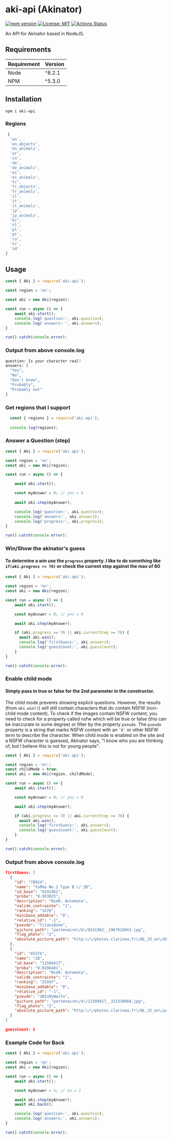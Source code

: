 # aki-api (Akinator)
[![npm version](https://badge.fury.io/js/aki-api.svg)](https://www.npmjs.com/package/aki-api)
[![License: MIT](https://img.shields.io/badge/License-MIT-blue.svg)](https://opensource.org/licenses/MIT)
[![Actions Status](https://github.com/jgoralcz/aki-api/workflows/unittest/badge.svg)](https://github.com/jgoralcz/aki-api/actions)

An API for Akinator based in NodeJS.

## Requirements
| Requirement | Version |
| ---|---|
| Node | ^8.2.1 |
| NPM | ^5.3.0 |


## Installation

``npm i aki-api``

### Regions
```js
 [
  'en',
  'en_objects',
  'en_animals',
  'ar',
  'cn',
  'de',
  'de_animals',
  'es',
  'es_animals',
  'fr',
  'fr_objects',
  'fr_animals',
  'il',
  'it',
  'it_animals',
  'jp',
  'jp_animals',
  'kr',
  'nl',
  'pl',
  'pt',
  'ru',
  'tr',
  'id'
]
```


## Usage

```js
const { Aki } = require('aki-api');

const region = 'en';

const aki = new Aki(region);

const run = async () => {
    await aki.start();
    console.log('question:', aki.question);
    console.log('answers: ', aki.answers);
}

run().catch(console.error);
```

### Output from above console.log

```bash
question: Is your character real?
answers: [  
  "Yes",
  "No",
  "Don't know",
  "Probably",
  "Probably not"
]
```

### Get regions that I support
```js
  const { regions } = require('aki-api');
  
  console.log(regions);
```


### Answer a Question (step)
```js
const { Aki } = require('aki-api');

const region = 'en';
const aki = new Aki(region);

const run = async () => {

    await aki.start();

    const myAnswer = 0; // yes = 0
    
    await aki.step(myAnswer);

    console.log('question:', aki.question);
    console.log('answers:', aki.answers);
    console.log('progress:', aki.progress);
}

run().catch(console.error);
```

### Win/Show the akinator's guess
#### To determine a win use the `progress` property. I like to do something like `if(aki.progress >= 70)` or check the current step against the max of 80

```js
const { Aki } = require('aki-api');

const region = 'en';
const aki = new Aki(region);

const run = async () => {
    await aki.start();

    const myAnswer = 0; // yes = 0

    await aki.step(myAnswer);

    if (aki.progress >= 70 || aki.currentStep >= 78) {
      await aki.win();
      console.log('firstGuess:', aki.answers);
      console.log('guessCount:', aki.guessCount);
    }
}

run().catch(console.error);
```

### Enable child mode
#### Simply pass in true or false for the 2nd parameter in the constructor.
The child mode prevents showing explicit questions. However, the results (from `aki.win()`) will still contain characters that do contain NSFW (non-child mode content). To check if the images contain NSFW content, you need to check for a property called nsfw which will be true or false (this can be inaccurate to some degree) or filter by the property `pseudo`. The `pseudo` property is a string that marks NSFW content with an `'X'` or other NSFW term to describe the character. When child mode is enabled on the site and a NSFW character is guessed, Akinator says, "I know who you are thinking of, but I believe this is not for young people".

```js
const { Aki } = require('aki-api');

const region = 'en';
const childMode = true;
const aki = new Aki(region, childMode);

const run = async () => {
    await aki.start();

    const myAnswer = 0; // yes = 0

    await aki.step(myAnswer);

    if (aki.progress >= 70 || aki.currentStep >= 78) {
      await aki.win();
      console.log('firstGuess:', aki.answers);
      console.log('guessCount:', aki.guessCount);
    }
}

run().catch(console.error);
```

### Output from above console.log

```json
firstGuess: [
  {
    "id": "78924",
    "name": "YoRHa No.2 Type B \/ 2B",
    "id_base": "9241962",
    "proba": "0.953825",
    "description": "NieR: Automata",
    "valide_contrainte": "1",
    "ranking": "1678",
    "minibase_addable": "0",
    "relative_id": "-1",
    "pseudo": "TitansBane",
    "picture_path": "partenaire\/b\/9241962__1967810663.jpg",
    "flag_photo": "2",
    "absolute_picture_path": "http:\/\/photos.clarinea.fr\/BL_25_en\/600\/partenaire\/b\/9241962__1967810663.jpg"
  },
  {
    "id": "85376",
    "name": "2B",
    "id_base": "11509417",
    "proba": "0.0286481",
    "description": "NieR: Automata",
    "valide_contrainte": "1",
    "ranking": "25597",
    "minibase_addable": "0",
    "relative_id": "-1",
    "pseudo": "2BIsMyWaifu",
    "picture_path": "partenaire\/o\/11509417__321330868.jpg",
    "flag_photo": "2",
    "absolute_picture_path": "http:\/\/photos.clarinea.fr\/BL_25_en\/partenaire\/o\/11509417__321330868.jpg"
  }
]

guessCount: 2
```

### Example Code for Back
```js
const { Aki } = require('aki-api');

const region = 'en';
const aki = new Aki(region);

const run = async () => {
    await aki.start();

    const myAnswer = 1; // no = 1

    await aki.step(myAnswer);
    await aki.back();

    console.log('question:', aki.question);
    console.log('answers:', aki.answers);
}

run().catch(console.error);
```

